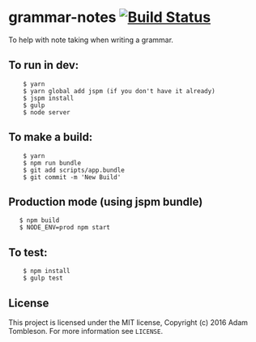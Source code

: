 # grammar-notes [![Build Status](https://travis-ci.org/rek/grammar-notes.svg?branch=master)](https://travis-ci.org/rek/grammar-notes)

To help with note taking when writing a grammar.

## To run in dev:

```
	$ yarn
	$ yarn global add jspm (if you don't have it already)
	$ jspm install
	$ gulp
	$ node server
```

## To make a build:

```
	$ yarn
	$ npm run bundle
	$ git add scripts/app.bundle
	$ git commit -m 'New Build'
```

## Production mode (using jspm bundle)

```
   $ npm build
   $ NODE_ENV=prod npm start
```

## To test:

```
	$ npm install
	$ gulp test
```

## License

This project is licensed under the MIT license, Copyright (c) 2016 Adam Tombleson. For more information see `LICENSE`.
